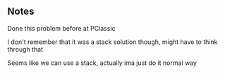 ## Notes

Done this problem before at PClassic

I don't remember that it was a stack solution though, might have to think through that  

Seems like we can use a stack, actually ima just do it normal way